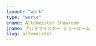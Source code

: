```yaml
---
layout: "work"
type: "works"
ename: Altemeister Showroom
jname: アルテマイスター ショールーム
slug: altemeister
---
```

